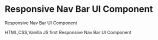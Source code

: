 # Responsive Nav Bar UI Component
Responsive Nav Bar UI Component

HTML,CSS,Vanilla JS first Responsive Nav Bar UI Component
